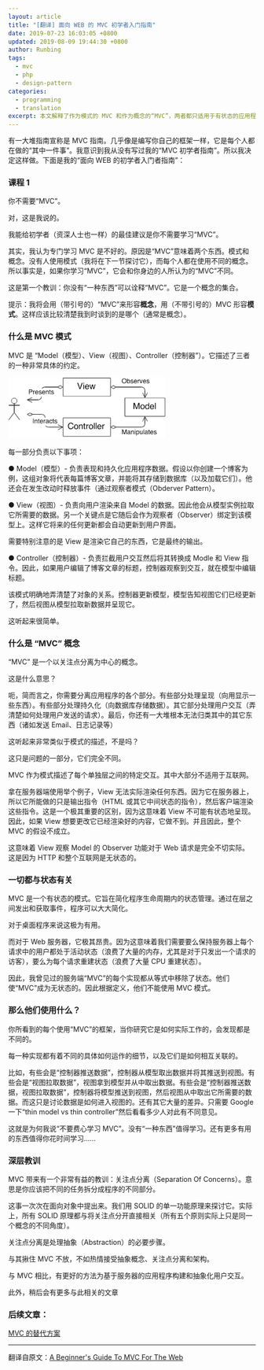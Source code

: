 ```yaml
---
layout: article
title: "[翻译] 面向 WEB 的 MVC 初学者入门指南"
date: 2019-07-23 16:03:05 +0800
updated: 2019-08-09 19:44:30 +0800
author: Runbing
tags:
  - mvc
  - php
  - design-pattern
categories:
  - programming
  - translation
excerpt: 本文解释了作为模式的 MVC 和作为概念的“MVC”，两者都只适用于有状态的应用程序，而不是无状态的 WEB 应用。与其纠结 MVC 不如把精力放在抽象概念、关注点分离和架构上。
---
```


<!-- There are a bunch of guides out there that claim to be a guide to MVC. It’s almost like writing your own framework in that it’s “one of those things” that everyone does. I realized that I never wrote my “beginners guide to MVC”. So I’ve decided to do exactly that. Here’s my “beginners guide to MVC for the web”: -->

有一大堆指南宣称是 MVC 指南。几乎像是编写你自己的框架一样，它是每个人都在做的“其中一件事”。我意识到我从没有写过我的“MVC 初学者指南”。所以我决定这样做。下面是我的“面向 WEB 的初学者入门者指南”：

<!-- ### Lesson 1 -->

### 课程 1

<!-- You don’t need “MVC”. -->

你不需要“MVC”。

<!-- There, I said it. -->

对，这是我说的。

<!-- The best advice I can give beginners (and senior people alike) is that you don’t need to learn “MVC”. -->

我能给初学者（资深人士也一样）的最佳建议是你不需要学习“MVC”。

<!-- In fact, I think it’s bad to learn MVC specifically. The reason is that there are two things that “MVC” means. The pattern, and the concept. Nobody uses the pattern (I’ll talk about it in the next section), and everyone uses a different concept. So really, if you learn “MVC”, it’ll be different from what the person sitting next to you thinks “MVC” is. -->

其实，我认为专门学习 MVC 是不好的。原因是“MVC”意味着两个东西。模式和概念。没有人使用模式（我将在下一节探讨它），而每个人都在使用不同的概念。所以事实是，如果你学习“MVC”，它会和你身边的人所认为的“MVC”不同。

<!-- That’s the first lesson: there is no “one thing” that you can describe as “MVC”. It is a collection of concepts. -->

这是第一个教训：你没有“一种东西”可以诠释“MVC”。它是一个概念的集合。

<!-- Side-note: I’m going to use `"MVC"` to describe the concept, and `MVC` to describe the pattern. It should be pretty clear which I am talking about at any given time (mostly the concept). -->

提示：我将会用（带引号的）“MVC”来形容**概念**，用（不带引号的）MVC 形容**模式**。这样应该比较清楚我到时谈到的是哪个（通常是概念）。

<!-- ### What Is MVC As A Pattern -->

### 什么是 MVC 模式

<!-- MVC is “Model View Controller”. It describes a very specific arrangement of the three: -->

MVC 是 “Model（模型）、View（视图）、Controller（控制器”）。它描述了三者的一种非常具体的约定。

![](/assets/img/2019/07/mvc.png)

<!-- Each part is responsible for the following: -->

每一部分负责以下事项：

<!-- ● Model - Responsible for representing and persisting application data. If you’re building a blog for example, this set of objects would represent individual blog posts, and be able to save them to the database (as well as load them). It also issues events when it changes (via the Observer Pattern). -->

● Model（模型）- 负责表现和持久化应用程序数据。假设以你创建一个博客为例，这组对象将代表每篇博客文章，并能将其存储到数据库（以及加载它们）。他还会在发生改动时释放事件（通过观察者模式（Obderver Pattern）。

<!-- ● View - Responsible for rendering data from the Model to the user. So it pulls the data that it needs from the instance of the model. The other key point is that it then binds as an Observer to that model. So any future updates to it will automatically update the User Interface. -->

● View（视图）- 负责向用户渲染来自 Model 的数据。因此他会从模型实例拉取它所需要的数据。另一个关键点是它随后会作为观察者（Observer）绑定到该模型上。这样它将来的任何更新都会自动更新到用户界面。

<!-- It’s important to note that the View is the thing doing the rendering itself. It is the final output. -->

需要特别注意的是 View 是渲染它自己的东西，它是最终的输出。

<!-- ● Controller - Responsible for intercepting user interaction and converting it to Model and View instructions. So if the user edits the title of a blog post, the controller sees the interaction, and edits the title in the model. -->

● Controller（控制器）- 负责拦截用户交互然后将其转换成 Modle 和 View 指令。因此，如果用户编辑了博客文章的标题，控制器观察到交互，就在模型中编辑标题。

<!-- The pattern is explicitly clear about the relationships of the objects. Controllers update Models, Models tell Views they has been updated, and then the Views pull the new data from the Models and present it. -->

该模式明确地弄清楚了对象的关系。控制器更新模型，模型告知视图它们已经更新了，然后视图从模型拉取新数据并呈现它。

<!-- This sounds easy! -->

这听起来很简单。

<!-- ### What Is “MVC” As A Concept -->

### 什么是 “MVC” 概念

<!-- “MVC” is a concept that centers around separation of concerns. -->

“MVC” 是一个以关注点分离为中心的概念。

<!-- What does that mean? -->

这是什么意思？

<!-- Well, to put it simply, you want to separate parts of your application. Some parts are going to deal with presentation (displaying things to the user). Some parts are going to deal with persistence (storing data in a database). Other parts are going to deal with user interaction (figuring out what to do with the request the user sent). And finally, you have a whole bunch of other things that simply don’t fit into the above (such as sending email, logging, etc). -->

呃，简而言之，你需要分离应用程序的各个部分。有些部分处理呈现（向用显示一些东西）。有些部分处理持久化（向数据库存储数据）。其它部分处理用户交互（弄清楚如何处理用户发送的请求）。最后，你还有一大堆根本无法归类其中的其它东西（诸如发送 Email、日志记录等）

<!-- That sounds awfully similar to the description of the pattern, doesn’t it? -->

这听起来非常类似于模式的描述，不是吗？

<!-- That’s part of the problem, they are quite different. -->

这只是问题的一部分，它们完全不同。

<!-- MVC as a pattern describes the specific interactions between each individual layer. Most of which aren’t useful for internet usages. -->

MVC 作为模式描述了每个单独层之间的特定交互。其中大部分不适用于互联网。

<!-- One example in server-side usage, is that the View cannot actually render anything. Since it’s on the server, all it can do is output instructions (HTML, or some other intermediary) which the client will then render. This is an extremely important difference because it means that the View cannot be stateful of its representation. Therefore, if the View wants to change something it has already rendered, it cannot. And as such, the entire premise of MVC falls flat. -->

拿在服务器端使用举个例子，View 无法实际渲染任何东西。因为它在服务器上，所以它所能做的只是输出指令（HTML 或其它中间状态的指令），然后客户端渲染这些指令。这是一个极其重要的区别，因为这意味着 View 不可能有状态地呈现。因此，如果 View 想要更改它已经渲染好的内容，它做不到。并且因此，整个 MVC 的假设不成立。

<!-- This means that the Observer functionality, where the View watches the Model, is completely impractical for web requests. That’s because the HTTP, and the internet as a whole is stateless. -->

这意味着 View 观察 Model 的 Observer 功能对于 Web 请求是完全不切实际。这是因为 HTTP 和整个互联网是无状态的。

<!-- ### It’s All About State -->

### 一切都与状态有关

<!-- MVC is a stateful pattern. It is designed to simplify the management of state across the lifetime of the program. By having events emitted and consumed between the layers, the program can be greatly simplified. -->

MVC 是一个有状态的模式。它旨在简化程序生命周期内的状态管理。通过在层之间发出和获取事件，程序可以大大简化。

<!-- This is incredibly useful for desktop applications. -->

对于桌面程序来说这极为有用。

<!-- For web servers though, it’s extremely expensive. Because it means we need to either keep every users state alive on the server between requests (a lot of memory wasted, especially for visitors that only make 1 request) or we need to rebuild the state on every request (a lot of CPU wasted reconstructing the state). -->

而对于 Web 服务器，它极其昂贵。因为这意味着我们需要要么保持服务器上每个请求中的用户都处于活动状态（浪费了大量的内存，尤其是对于只发出一个请求的访客），要么为每个请求重建状态（浪费了大量 CPU 重建状态）。

<!-- So instead, every implementation of server-side “MVC” that I’ve ever seen removes the state from the equation. They have made “MVC” stateless. So by definition, they can’t be using the MVC pattern. -->

因此，我曾见过的服务端“MVC”的每个实现都从等式中移除了状态。他们使“MVC”成为无状态的。因此根据定义，他们不能使用 MVC 模式。

<!-- ### So what are they using? -->

### 那么他们使用什么？

<!-- Every framework that uses “MVC” that you look at, when you look at how it actually works, will be different. -->

你所看到的每个使用“MVC”的框架，当你研究它是如何实际工作的，会发现都是不同的。

<!-- Every implementation will have different details around exactly what goes where, and how it all relates together. -->

每一种实现都有着不同的具体如何运作的细节，以及它们是如何相互关联的。

<!-- For example, some will be “controller push”, where the controller fetches data from the model and pushes it into the view. Some will be “view pull”, where the view gets the model, and fetches the data from it. Some will be “controller push, view pull”, where the controller pushes the model into the view, and the view pulls the data it needs. And that’s just talking about how data gets into the view. There are other massive differences as well. Just google “thin model vs thin controller” and see how much people disagree on it. -->

比如，有些会是“控制器推送数据”，控制器从模型取出数据并将其推送到视图。有些会是“视图拉取数据”，视图拿到模型并从中取出数据。有些会是“控制器推送数据，视图拉取数据”，控制器将模型推送到视图，然后视图从中取出它所需要的数据。而这只是讨论数据是如何进入视图的。还有其它大量的差异。只需要 Google 一下“thin model vs thin controller”然后看看多少人对此有不同意见。

<!-- And this is why I say “don’t bother learning MVC”. There’s no “one thing” to learn. And there are far more useful things to spend your time learning… -->

这就是为何我说“不要费心学习 MVC”。没有“一种东西”值得学习。还有更多有用的东西值得你花时间学习……

<!-- ### The Underlying Lesson -->

### 深层教训

<!-- There is a very useful lesson that MVC brings: Separation Of Concerns. Meaning that you should separate different responsibilities into different sections of your application. -->

MVC 带来有一个非常有益的教训：关注点分离（Separation Of Concerns）。意思是你应该把不同的任务拆分成程序的不同部分。

<!-- This is a tenant that comes up in OOP over and over again. We talk about it with SOLID’s Single Responsibility Principle. Actually, all of the SOLID principles are directly related to separating concerns from one another (all 5 principles are really just different angles of the same concept). -->

这事一次次在面向对象中提出来。我们用 SOLID 的单一功能原理来探讨它。实际上，所有 SOLID 原理都与将关注点分开直接相关（所有五个原则实际上只是同一个概念的不同角度）。

<!-- Separation of Concerns is a necessary step in dealing with Abstraction. -->

关注点分离是处理抽象（Abstraction）的必要步骤。

<!-- Instead of latching on to MVC, latch on to abstraction. Latch on to separation of concerns. Latch on to architecture. -->

与其揪住 MVC 不放，不如热情接受抽象概念、关注点分离和架构。

<!-- There are far better ways to architect and abstract user interaction for server-based applications than MVC. -->

与 MVC 相比，有更好的方法为基于服务器的应用程序构建和抽象化用户交互。

<!-- But more on that in a later post… -->

此外，稍后会有更多与此相关的文章

<!-- ### Followups: -->

### 后续文章：

<!-- [Alternatives To MVC](https://blog.ircmaxell.com/2014/11/alternatives-to-mvc.html) -->

[MVC 的替代方案](/archives/alternatives-to-mvc.html)

---

翻译自原文：[A Beginner's Guide To MVC For The Web](https://blog.ircmaxell.com/2014/11/a-beginners-guide-to-mvc-for-web.html)
